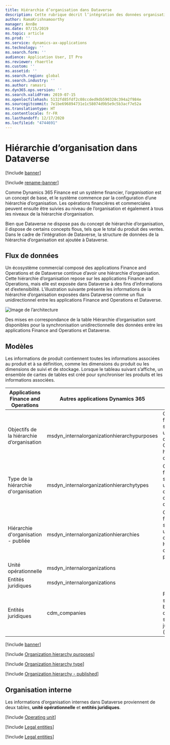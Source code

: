 ```yaml
---
title: Hiérarchie d’organisation dans Dataverse
description: Cette rubrique décrit l’intégration des données organisationnelles entre les applications Finance and Operations et Dataverse.
author: RamaKrishnamoorthy
manager: AnnBe
ms.date: 07/15/2019
ms.topic: article
ms.prod: ''
ms.service: dynamics-ax-applications
ms.technology: ''
ms.search.form: ''
audience: Application User, IT Pro
ms.reviewer: rhaertle
ms.custom: ''
ms.assetid: ''
ms.search.region: global
ms.search.industry: ''
ms.author: ramasri
ms.dyn365.ops.version: ''
ms.search.validFrom: 2019-07-15
ms.openlocfilehash: 5132fd85fdf2c08ccded9db590328c394a2f984e
ms.sourcegitcommit: 7e1be696894731e1c58074d9b5e9c5b3acf7e52a
ms.translationtype: HT
ms.contentlocale: fr-FR
ms.lasthandoff: 12/17/2020
ms.locfileid: "4744691"
---
```

# <a name="organization-hierarchy-in-dataverse"></a>Hiérarchie d’organisation dans Dataverse

[!include [banner](../../includes/banner.md)]

[!include [rename-banner](~/includes/cc-data-platform-banner.md)]

Comme Dynamics 365 Finance est un système financier, l’*organisation* est un concept de base, et le système commence par la configuration d’une hiérarchie d’organisation. Les opérations financières et commerciales peuvent ensuite être suivies au niveau de l’organisation et également à tous les niveaux de la hiérarchie d’organisation.

Bien que Dataverse ne dispose pas du concept de hiérarchie d’organisation, il dispose de certains concepts flous, tels que le total du produit des ventes. Dans le cadre de l’intégration de Dataverse, la structure de données de la hiérarchie d’organisation est ajoutée à Dataverse.

## <a name="data-flow"></a>Flux de données

Un écosystème commercial composé des applications Finance and Operations et de Dataverse continue d’avoir une hiérarchie d’organisation. Cette hiérarchie d’organisation repose sur les applications Finance and Operations, mais elle est exposée dans Dataverse à des fins d’informations et d’extensibilité. L’illustration suivante présente les informations de la hiérarchie d’organisation exposées dans Dataverse comme un flux unidirectionnel entre les applications Finance and Operations et Dataverse.

![Image de l’architecture](media/dual-write-data-flow.png)

Des mises en correspondance de la table Hiérarchie d’organisation sont disponibles pour la synchronisation unidirectionnelle des données entre les applications Finance and Operations et Dataverse.

## <a name="templates"></a>Modèles

Les informations de produit contiennent toutes les informations associées au produit et à sa définition, comme les dimensions du produit ou les dimensions de suivi et de stockage. Lorsque le tableau suivant s’affiche, un ensemble de cartes de tables est créé pour synchroniser les produits et les informations associées.

Applications Finance and Operations | Autres applications Dynamics 365 | Description
-----------------------|--------------------------------|---
Objectifs de la hiérarchie d’organisation | msdyn_internalorganizationhierarchypurposes | Ce modèle fournit une synchronisation unidirectionnelle de la table Objectif de la hiérarchie d’organisation.
Type de la hiérarchie d'organisation | msdyn_internalorganizationhierarchytypes | Ce modèle fournit une synchronisation unidirectionnelle de la table Type de hiérarchie d’organisation.
Hiérarchie d'organisation - publiée | msdyn_internalorganizationhierarchies | Ce modèle fournit une synchronisation unidirectionnelle de la table Hiérarchie d’organisation publiée.
Unité opérationnelle | msdyn_internalorganizations |
Entités juridiques | msdyn_internalorganizations |
Entités juridiques | cdm_companies | Fournit la synchronisation bidirectionnelle d’informations sur l’entité juridique (société).

[!include [banner](../../includes/dual-write-symbols.md)]

[!include [Organization hierarchy purposes](includes/OrganizationHierarchyPurpose-msdyn-internalorganizationhierarchypurposes.md)]

[!include [Organization hierarchy type](includes/OrganizationHierarchyType-msdyn-internalorganizationhierarchytypes.md)]

[!include [Organization hierarchy - published](includes/OrganizationHierarchyPublished-msdyn-internalorganizationhierarchies.md)]

## <a name="internal-organization"></a>Organisation interne

Les informations d’organisation internes dans Dataverse proviennent de deux tables, **unité opérationnelle** et **entités juridiques**.

[!include [Operating unit](includes/OperatingUnit-msdyn-internalorganizations.md)]

[!include [Legal entities](includes/LegalEntities-msdyn-internalorganizations.md)]

[!include [Legal entities](includes/LegalEntities-Companies.md)]
